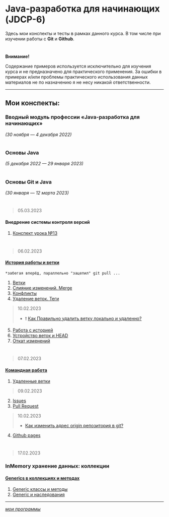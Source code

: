 # Java-разработка для начинающих (JDCP-6)
Здесь мои конспекты и тесты в рамках данного курса.
В том числе при изучении работы с **Git** и **Github**.
#
**Внимание!** 

Содержание примеров используется исключительно для изучения курса и не предназначено для практического применения.
За ошибки в примерах и/или проблемы практического использования данных материалов не по назначению я не несу никакой ответственности.
***
## Мои конспекты:

### Вводный модуль профессии «Java-разработка для начинающих»
*(30 ноября — 4 декабря 2022)*
#

### Основы Java 
*(5 декабря 2022 — 29 января 2023)*
#

### Основы Git и Java
*(30 января — 12 марта 2023)*
#
> 05.03.2023
#### Внедрение системы контроля версий
1. [Конспект урока №13](./lesson13.md)
#
> 06.02.2023
#### [История работы и ветки](lesson14.md)
  `*забегая вперёд, параллельно "зацепил" git pull ...`
1. [Ветки](14.1.md)
2. [Слияние изменений. Merge](14.2.md)
3. [Конфликты](14.3.md)
4. [Удаление веток. Теги](14.4.md)
>  10.02.2023
>  + ❗	[Как Правильно удалить ветку локально и удаленно?](14.4.md)
5. [Работа с историей](14.5.md)
6. [Устройство веток и HEAD](14.6.md)
7. [Откат изменений](14.7.md)
#
> 07.02.2023
#### [Командная работа](lesson15.md)
1. [Удаленные ветки](15.1.md)
> 09.02.2023
2. [Issues](15.2.md)
3. [Pull Request](15.3.md)
>  10.02.2023
>  + [Как изменить адрес origin репозитория в git?](15.3.md)
4. [Github pages](15.4.md)
#
> 17.02.2023
### InMemory хранение данных: коллекции

#### [Generics в коллекциях и методах](lesson16.md)
1. [Generic классы и методы](16.1.md)
2. [Generic и наследования](16.2.md)

---
[*мои программы*](/README.md)